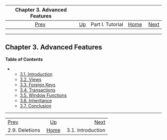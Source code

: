 <!--?xml version="1.0" encoding="UTF-8" standalone="no"?-->

|          Chapter 3. Advanced Features          |                                        |                  |                                                       |                                                           |
| :--------------------------------------------: | :------------------------------------- | :--------------: | ----------------------------------------------------: | --------------------------------------------------------: |
| [Prev](tutorial-delete.html "2.9. Deletions")  | [Up](tutorial.html "Part I. Tutorial") | Part I. Tutorial | [Home](index.html "PostgreSQL 17devel Documentation") |  [Next](tutorial-advanced-intro.html "3.1. Introduction") |

***

## Chapter 3. Advanced Features

**Table of Contents**

*   *   [3.1. Introduction](tutorial-advanced-intro.html)
    *   [3.2. Views](tutorial-views.html)
    *   [3.3. Foreign Keys](tutorial-fk.html)
    *   [3.4. Transactions](tutorial-transactions.html)
    *   [3.5. Window Functions](tutorial-window.html)
    *   [3.6. Inheritance](tutorial-inheritance.html)
    *   [3.7. Conclusion](tutorial-conclusion.html)

***

|                                                |                                                       |                                                           |
| :--------------------------------------------- | :---------------------------------------------------: | --------------------------------------------------------: |
| [Prev](tutorial-delete.html "2.9. Deletions")  |         [Up](tutorial.html "Part I. Tutorial")        |  [Next](tutorial-advanced-intro.html "3.1. Introduction") |
| 2.9. Deletions                                 | [Home](index.html "PostgreSQL 17devel Documentation") |                                         3.1. Introduction |
